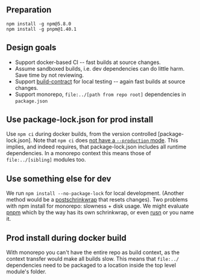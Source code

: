 
## Preparation

```
npm install -g npm@5.8.0
npm install -g pnpm@1.40.1
```

## Design goals

 * Support docker-based CI -- fast builds at source changes.
 * Assume sandboxed builds, i.e. dev dependencies can do little harm. Save time by not reviewing.
 * Support [build-contract](https://github.com/Yolean/build-contract) for local testing
   -- again fast builds at source changes.
 * Support monorepo, `file:../[path from repo root]` dependencies in `package.json`

## Use package-lock.json for prod install

Use `npm ci` during docker builds,
from the version controlled [package-lock.json].
Note that `npm ci` does [not have a `--production` mode](https://github.com/npm/npm/issues/20125).
This implies, and indeed requires,
that package-lock.json includes all runtime dependencies.
In a monorepo context this means those of `file:../[sibling]` modules too.

## Use something else for dev

We run `npm install --no-package-lock` for local development.
(Another method would be a [postschrinkwrap](https://docs.npmjs.com/files/package-locks#description) that resets changes).
Two problems with npm install for monorepo: slowness + disk usage.
We might evaluate [pnpm](https://github.com/pnpm/pnpm) which by the way has its own schrinkwrap,
or even [rusn](https://www.npmjs.com/package/@microsoft/rush) or you name it.

## Prod install during docker build

With monorepo you can't have the entire repo as build context, as the context transfer would make all builds slow.
This means that `file:../` dependencies need to be packaged to a location inside the top level module's folder.
